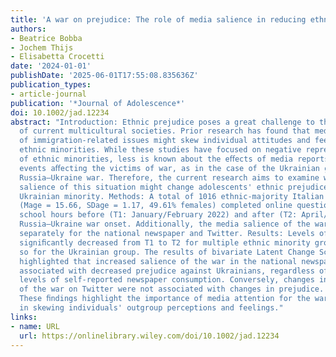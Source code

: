 ```yaml
---
title: 'A war on prejudice: The role of media salience in reducing ethnic prejudice'
authors:
- Beatrice Bobba
- Jochem Thijs
- Elisabetta Crocetti
date: '2024-01-01'
publishDate: '2025-06-01T17:55:08.835636Z'
publication_types:
- article-journal
publication: '*Journal of Adolescence*'
doi: 10.1002/jad.12234
abstract: "Introduction: Ethnic prejudice poses a great challenge to the cohesion
  of current multicultural societies. Prior research has found that media portrayals
  of immigration‐related issues might skew individual attitudes and feelings toward
  ethnic minorities. While these studies have focused on negative representations
  of ethnic minorities, less is known about the eﬀects of media reports of unfortunate
  events aﬀecting the victims of war, as in the case of the Ukrainian group in the
  Russia–Ukraine war. Therefore, the current research aims to examine whether media
  salience of this situation might change adolescents' ethnic prejudice against the
  Ukrainian minority. Methods: A total of 1016 ethnic‐majority Italian adolescents
  (Mage = 15.66, SDage = 1.17, 49.61% females) completed online questionnaires during
  school hours before (T1: January/February 2022) and after (T2: April/May 2022) the
  Russia–Ukraine war onset. Additionally, the media salience of the war was quantiﬁed
  separately for the national newspaper and Twitter. Results: Levels of prejudice
  signiﬁcantly decreased from T1 to T2 for multiple ethnic minority groups but especially
  so for the Ukrainian group. The results of bivariate Latent Change Score models
  highlighted that increased salience of the war in the national newspaper was signiﬁcantly
  associated with decreased prejudice against Ukrainians, regardless of adolescents'
  levels of self‐reported newspaper consumption. Conversely, changes in the salience
  of the war on Twitter were not associated with changes in prejudice. Conclusions:
  These ﬁndings highlight the importance of media attention for the war's victims
  in skewing individuals' outgroup perceptions and feelings."
links:
- name: URL
  url: https://onlinelibrary.wiley.com/doi/10.1002/jad.12234
---
```

